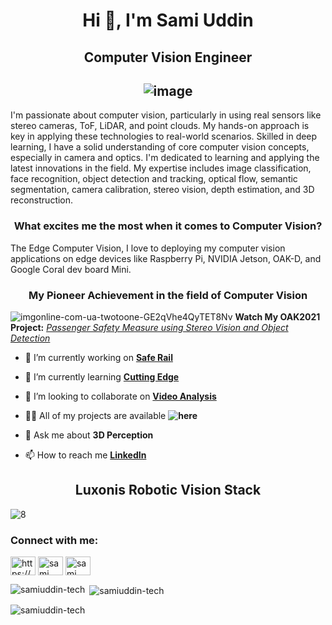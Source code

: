 <b><h1 align="center">Hi 👋, I'm Sami Uddin</h1></b>
<b><h2 align="center">Computer Vision Engineer</h2></b>
<b><h2 align="center">
![image](https://github.com/SamiUddin-tech/Techical-Workshops/assets/81253183/2b745711-9787-4cee-83c9-cb667fd64d06)</h2></b>

I'm passionate about computer vision, particularly in using real sensors like stereo cameras, ToF, LiDAR, and point clouds. My hands-on approach is key in applying these technologies to real-world scenarios. Skilled in deep learning, I have a solid understanding of core computer vision concepts, especially in camera and optics. I'm dedicated to learning and applying the latest innovations in the field. My expertise includes image classification, face recognition, object detection and tracking, optical flow, semantic segmentation, camera calibration, stereo vision, depth estimation, and 3D reconstruction.

<h3 align="center">What excites me the most when it comes to Computer Vision?</h3>

The Edge Computer Vision, I love to deploying my computer vision applications on edge devices like Raspberry Pi, NVIDIA Jetson, OAK-D, and Google Coral dev board Mini.


<b><h3 align="center">My Pioneer Achievement in the field of Computer Vision</h3></b>

![imgonline-com-ua-twotoone-GE2qVhe4QyTET8Nv](https://github.com/SamiUddin-tech/SamiUddin-tech/assets/81253183/68796ed1-1aeb-4701-aff6-32293093d080)
**Watch My OAK2021 Project:** [*Passenger Safety Measure using Stereo Vision and Object Detection*](https://www.youtube.com/watch?v=9YL2O-KXWSw&t=116s)

- 🔭 I’m currently working on **[Safe Rail](https://github.com/SamiUddin-tech/LiDAR-Point-Cloud)**

- 🌱 I’m currently learning **[Cutting Edge](https://www.thinkautonomous.ai/)**

- 👯 I’m looking to collaborate on **[Video Analysis](https://github.com/SamiUddin-tech/Video-Analysis)**

- 👨‍💻 All of my projects are available **![here](https://github.com/SamiUddin-tech)**

- 💬 Ask me about **3D Perception**

- 📫 How to reach me **[LinkedIn](https://www.linkedin.com/in/sami-uddin-a6b40b20a/)**

<h2 align="center">Luxonis Robotic Vision Stack</h2>

![8](https://github.com/SamiUddin-tech/SamiUddin-tech/assets/81253183/b7531ebb-d3cf-4e91-8743-1d770339be5a)


<h3 align="left">Connect with me:</h3>
<p align="left">
<a href="https://www.linkedin.com/in/sami-uddin-a6b40b20a/" target="blank"><img align="center" src="https://raw.githubusercontent.com/rahuldkjain/github-profile-readme-generator/master/src/images/icons/Social/linked-in-alt.svg" alt="https://www.linkedin.com/in/sami-uddin-a6b40b20a" height="30" width="40" /></a>
<a href="https://www.youtube.com/channel/UCRotd0klFJPhVRxsmH2rdwg" target="blank"><img align="center" src="https://raw.githubusercontent.com/rahuldkjain/github-profile-readme-generator/master/src/images/icons/Social/youtube.svg" alt="sami uddin" height="30" width="40" /></a>
<a href="https://www.upwork.com/freelancers/~01f5ef90bcd6545eb3" target="blank"><img align="center" src="https://www.svgrepo.com/show/349549/upwork.svg" alt="sami uddin" height="30" width="40" /></a>
</p>

<p><img align="left" src="https://github-readme-stats.vercel.app/api/top-langs?username=samiuddin-tech&show_icons=true&locale=en&layout=compact" alt="samiuddin-tech" /></p>

<p>&nbsp;<img align="center" src="https://github-readme-stats.vercel.app/api?username=samiuddin-tech&show_icons=true&locale=en" alt="samiuddin-tech" /></p>

<p><img align="center" src="https://github-readme-streak-stats.herokuapp.com/?user=samiuddin-tech&" alt="samiuddin-tech" /></p>
